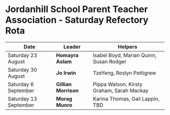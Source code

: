 # Jordanhill School Parent Teacher Association - Saturday Refectory Rota

| Date           | Leader        | Helpers                             |
|----------------|--------------|-------------------------------------|
| Saturday 23 August | **Homayra Aslam** | Isabel Boyd, Marian Quinn, Susan Rodger |
| Saturday 30 August | **Jo Irwin**     | TzeYeng, Roslyn Pettigrew |
| Saturday 6 September  | **Gillian Morrison** | Pippa Watson, Kirsty Graham, Sarah Mackay  |
| Saturday 13 September | **Morag Munro** | Karina Thomas, Gail Lappin, TBD |

